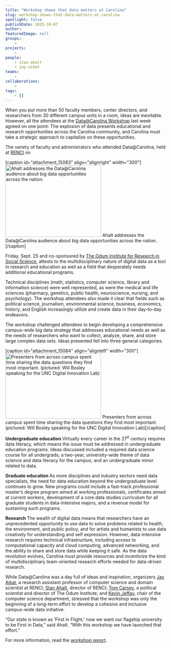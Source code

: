```yaml
---
title: "Workshop shows that data matters at Carolina"
slug: workshop-shows-that-data-matters-at-carolina
spotlight: false
publishDate: 2015-10-07
author: 
featuredImage: null
groups:
    - 
projects:
    - 
people:
    - stan-ahalt
    - jay-aikat
teams: 
    - 
collaborations:
    - 
tags:
    - []
---
```

When you put more than 50 faculty members, center directors, and researchers from 30 different campus units in a room, ideas are inevitable. However, all the attendees at the <a href="https://data.web.unc.edu/" target="_blank">Data@Carolina Workshop</a> last week agreed on one point: The explosion of data presents educational and research opportunities across the Carolina community, and Carolina must take a strategic approach to capitalize on these opportunities.

<!--more-->

The variety of faculty and administrators who attended Data@Carolina, held at <a style="font-style: inherit; font-weight: inherit;" href="http://renci.org/" target="_blank">RENCI</a> on

[caption id="attachment_15083" align="alignright" width="300"]<a href="http://renci.org/wp-content/uploads/2015/10/IMG_3168_small.jpg"><img class="size-medium wp-image-15083" src="http://renci.org/wp-content/uploads/2015/10/IMG_3168_small-300x225.jpg" alt="Ahalt addresses the Data@Carolina audience about big data opportunities across the nation." width="300" height="225" /></a> Ahalt addresses the Data@Carolina audience about big data opportunities across the nation.[/caption]

Friday, Sept. 25 and co-sponsored by <a style="font-style: inherit; font-weight: inherit;" href="http://www.odum.unc.edu/odum/home2.jsp" target="_blank">The Odum Institute for Research in Social Science</a>, attests to the multidisciplinary nature of digital data as a tool in research and education as well as a field that desperately needs additional educational programs.

Technical disciplines (math, statistics, computer science, library and information science) were well represented, as were the medical and life sciences (pharmacy, genetics, public health, neuroscience, nursing, and psychology). The workshop attendees also made it clear that fields such as political science, journalism, environmental science, business, economics, history, and English increasingly utilize and create data in their day-to-day endeavors.

The workshop challenged attendees to begin developing a comprehensive campus-wide big data strategy that addresses educational needs as well as the needs of researchers who want to collect, analyze, share, and store large complex data sets. Ideas presented fell into three general categories.

[caption id="attachment_15084" align="alignleft" width="300"]<a href="http://renci.org/wp-content/uploads/2015/10/IMG_4114_small.jpg"><img class="wp-image-15084 size-medium" src="http://renci.org/wp-content/uploads/2015/10/IMG_4114_small-300x204.jpg" alt="Presenters from across campus spent time sharing the data questions they find most important. (pictured: Will Bosley speaking for the UNC Digital Innovation Lab)" width="300" height="204" /></a> Presenters from across campus spent time sharing the data questions they find most important. (pictured: Will Bosley speaking for the UNC Digital Innovation Lab)[/caption]

<strong style="font-style: inherit;">Undergraduate education
</strong>Virtually every career in the 21<sup style="font-style: inherit; font-weight: inherit;">st</sup> century requires data literacy, which means the issue must be addressed in undergraduate education programs. Ideas discussed included a required data science course for all undergrads; a two-year, university-wide theme of data science and data literacy for the campus; and an undergraduate minor related to data.

<strong style="font-style: inherit;">Graduate education
</strong>As more disciplines and industry sectors need data specialists, the need for data education beyond the undergraduate level continues to grow. New programs could include a fast-track professional master’s degree program aimed at working professionals, certificates aimed at current workers, development of a core data studies curriculum for all graduate students in data-intensive majors, and a revenue model for sustaining such programs.

<strong style="font-style: inherit;">Research
</strong>The wealth of digital data means that researchers have an unprecedented opportunity to use data to solve problems related to health, the environment, and public policy, and for artists and humanists to use data creatively for understanding and self expression. However, data-intensive research requires technical infrastructure, including access to computational capacity and cloud computing, advanced networking, and the ability to share and store data while keeping it safe. As the data revolution evolves, Carolina must provide resources and incentivize the kind of multidisciplinary team-oriented research efforts needed for data-driven research.

While Data@Carolina was a day full of ideas and inspiration, organizers <a style="font-style: inherit; font-weight: inherit;" href="http://jayaikat.web.unc.edu/" target="_blank">Jay Aikat</a>, a research assistant professor of computer science and domain scientist at RENCI; <a style="font-style: inherit; font-weight: inherit;" href="http://cs.unc.edu/people/stan-ahalt/" target="_blank">Stan Ahalt</a>, director of RENCI; <a style="font-style: inherit; font-weight: inherit;" href="http://carsey.web.unc.edu/" target="_blank">Tom Carsey</a>, a political scientist and director of The Odum Institute; and <a style="font-style: inherit; font-weight: inherit;" href="http://jeffay.web.unc.edu/" target="_blank">Kevin Jeffay</a>, chair of the computer science department, stressed that the workshop was only the beginning of a long-term effort to develop a cohesive and inclusive campus-wide data initiative.

“Our state is known as ‘First in Flight;’ now we want our flagship university to be First in Data,” said Ahalt. “With this workshop we have launched that effort.”

For more information, read the <a href="http://data.web.unc.edu/files/2015/09/Data@Carolina-Workshop-2015-Report.pdf" target="_blank">workshop report</a>.
